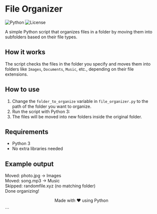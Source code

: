 # File Organizer
![Python](https://img.shields.io/badge/Python-3.x-blue?logo=python&logoColor=white) 
![License](https://img.shields.io/badge/License-MIT-green) 

A simple Python script that organizes files in a folder by moving them into subfolders based on their file types.

## How it works  
The script checks the files in the folder you specify and moves them into folders like `Images`, `Documents`, `Music`, etc., depending on their file extensions.

## How to use  
1. Change the `folder_to_organize` variable in `file_organizer.py` to the path of the folder you want to organize.  
2. Run the script with Python 3:
3. The files will be moved into new folders inside the original folder.

## Requirements  
- Python 3  
- No extra libraries needed

## Example output  
Moved: photo.jpg -> Images  
Moved: song.mp3 -> Music  
Skipped: randomfile.xyz (no matching folder)  
Done organizing!

<p align="center"> Made with ❤️ using Python </p> ```
